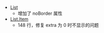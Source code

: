 - [List](./components/list/index.tsx)
  - 增加了 noBorder 属性
- [List.Item](./components/list/ListItem.tsx)
  - 148 行，修复 extra 为 0 时不显示的问题
